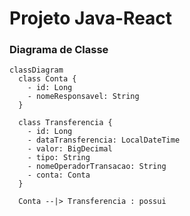 # Projeto Java-React

### Diagrama de Classe

```mermaid
classDiagram
  class Conta {
    - id: Long
    - nomeResponsavel: String
  }

  class Transferencia {
    - id: Long
    - dataTransferencia: LocalDateTime
    - valor: BigDecimal
    - tipo: String
    - nomeOperadorTransacao: String
    - conta: Conta
  }

  Conta --|> Transferencia : possui

```
